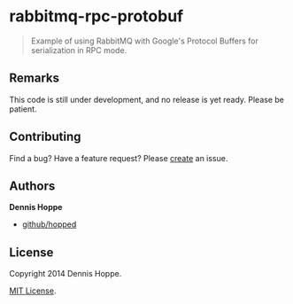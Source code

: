 # rabbitmq-rpc-protobuf

> Example of using RabbitMQ with Google's Protocol Buffers for serialization in RPC mode.


## Remarks
This code is still under development, and no release is yet ready. Please be patient.


## Contributing
Find a bug? Have a feature request?
Please [create](https://github.com/hopped/rabbitmq-rpc-protobuf/issues) an issue.


## Authors

**Dennis Hoppe**

+ [github/hopped](https://github.com/hopped)


## License
Copyright 2014 Dennis Hoppe.

[MIT License](LICENSE).
